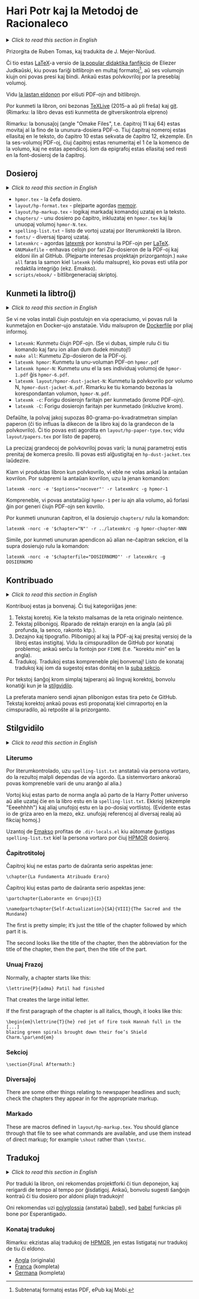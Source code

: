 <span lang="eo">

# Hari Potr kaj la Metodoj de Racionaleco

<!-- Por angligi, uzu tiun ĉi ŝablonon:
<details lang="en-GB">
<summary><i>Click to read this section in English</i></summary>
<blockquote>

[[ENGLISH TEXT HERE (yes the gaps are important!!!)]]

</blockquote>
</details>
-->

<details lang="en-GB">
<summary><i>Click to read this section in English</i></summary>
<blockquote>

***Harry Potter and the Methods Of Rationality***

Forked from
<https://github.com/rrthomas/hpmor>
Maintainer: Reuben Thomas <rrt@sc3d.org>

A LaTeX version of [the popular didactic fan-fiction](http://www.hpmor.com)
by Eliezer Yudkowsky, which can make e-books in PDF, ePub and Mobi formats,
and six PDF volumes that can be printed and bound. There are also dust
jackets for the printable volumes.

See [latest release](https://github.com/norwd/hpmor/releases/latest)
for PDF and e-book downloads.

TeXLive 2015 or later and git are required to build the book. (Note: the
book must be built from a git checkout.)

Note: the Omake Files chapters (11 and 64) have been moved to the end of the
single-file PDF. Those chapter numbers are omitted in the text, so chapter
10 is followed by chapter 12, for example. In the six-volume PDFs, all
chapters are renumbered to start from 1 at the start of a book, and there are
no appendices. Some epigraphs have been omitted but are in the source files
of the chapters.

</blockquote>
</details>

Prizorgita de Ruben Tomas, kaj tradukita de J. Mejer-Norŭud.

Ĉi tio estas [LaTeX]-a versio de [la popular didaktika fanfikcio][HPMOR] de Eliezer Judkaŭski,
kiu povas fariĝi bitlibrojn en multaj formatoj[^subtenataj-formatoj],
aŭ ses volumojn kiujn oni povas presi kaj bindi.
Ankaŭ estas polvkovriloj por la preseblaj volumoj.


[^subtenataj-formatoj]: Subtenataj formatoj estas PDF, ePub kaj Mobi.

Vidu [la lastan eldonon](https://github.com/norwd/hpmor/releases/latest) por elŝuti PDF-ojn and bitlibrojn.

Por kunmeti la libron, oni bezonas [TeXLive] (2015-a aŭ pli freŝa) kaj [git]. (Rimarku: la libro devas esti kunmetita de gitversikontrola elpreno)

Rimarku: la bonusaĵoj (angle "Omake Files", t.e. ĉapitroj 11 kaj 64) estas movitaj al la fino de la ununura-dosiera PDF-o.
Tiuj ĉapitraj nomeroj estas ellasitaj en le teksto, do ĉapitro 10 estas sekvata de ĉapitro 12, ekzemple.
En la ses-volumoj PDF-oj, ĉiuj ĉapitroj estas renumeritaj el 1 ĉe la komenco de la volumo, kaj ne estas apendicoj.
Iom da epigrafoj estas ellasitaj sed resti en la font-dosieroj de la ĉapitroj.

## Dosieroj

<details lang="en-GB">
<summary><i>Click to read this section in English</i></summary>
<blockquote>

***Files***

* `hpmor.tex` - the main file
* `layout/hp-format.tex` - mostly sets up memoir
* `layout/hp-markup.tex` - logical markup commands used in the text
* `chapters/` - one file per chapter, included from `hpmor.tex` and the
  individual volumes `hpmor-N.tex`.
* `spelling-list.txt` - a list of words used to spell-check the book.
* `fonts/` - various fonts used
* `latexmkrc` - configures latexmk to run LaTeX to build the PDFs.
* `GNUMakefile` - contains targets to make a Zip of the PDFs and release
  them to GitHub. (Mostly of interest to project maintainers.) `make all`
  does the same as `latexmk` (see below), which may be useful for editor
  integration (e.g. Emacs).
* `scripts/ebook/` - e-book generation scripts

</blockquote>
</details>

* `hpmor.tex` - la ĉefa dosiero.
* `layout/hp-format.tex` - plejparte agordas [memoir].
* `layout/hp-markup.tex` - logikaj markadaj komandoj uzataj en la teksto.
* `chapters/` - unu dosiero po ĉapitro, inkluzataj en `hpmor.tex` kaj la unuopaj volumoj `hpmor-N.tex`.
* `spelling-list.txt` - listo de vortoj uzataj por literumkorekti la libron.
* `fonts/` - diversaj tiparoj uzataj.
* `latexmkrc` - agordas [latexmk] por konstrui la PDF-ojn per [LaTeX].
* `GNUMakefile` - enhavas celojn por fari Zip-dosieron de la PDF-oj kaj eldoni ilin al GitHub. (Plejparte interesas projektajn prizorgantojn.) `make all` faras la samon kiel `latexmk` (vidu malsupre), kio povas esti utila por redaktila integriĝo (ekz. Emakso).
* `scripts/ebook/` - bitlibrgeneraciaj skriptoj.

## Kunmeti la libtro(j)

<details lang="en-GB">
<summary><i>Click to read this section in English</i></summary>
<blockquote>

***Building the book(s)***

If you do not want to install all requirements on your native system, you can run the build in a Docker container instead. See bottom of [Dockerfile](Dockerfile) for further info.

* `latexmk`: Build all PDFs. (If in doubt, just run this command and do
  something else for twenty minutes!)
* `make all`: Build a Zip of the PDFs.
* `latexmk hpmor`: Build the one-volume PDF `hpmor.pdf`
* `latexmk hpmor-N`: Build one of the six individual volumes
  `hpmor-1.pdf` to `hpmor-6.pdf`.
* `latexmk layout/hpmor-dust-jacket-N`: produce the dust jacket for Volume N,
  `hpmor-dust-jacket-N.pdf`. Note that this requires the corresponding
  volume, `hpmor-N.pdf`, to have been built first.
* `latexmk -c`: Remove files produced by building (except PDFs).
* `latexmk -C`: Remove files produced by building (including PDFs).

By default, the dust jackets assume 80gsm plain paper (this affects the
thickness of the book and hence the size of the dust jacket). This can be
configured in `layout/hp-paper-type.tex`; see `layout/papers.tex` for a
list of papers.

The exact sizes of dust jackets may vary; the current parameters were taken
from a commercial printer. They can be adjusted in `hp-dust-jacket.tex` as
desired.

Note that the back dust-flap is left for you to add your own text; edit
`layout/hp-dust-jacket.tex` and search for “PUT YOUR BACK DUST-FLAP TEXT HERE!”.
Make sure you remove the percent sign `%` at the start of the line, or your
text will not be printed. (This is a safety feature to make sure that if you
don’t change the text, the placeholder will not appear; instead, you’ll just
get a blank back flap.)

When producing a book with a dust jacket, you may well not want the front
cover as well. To suppress the front cover, use the following incantation:

`latexmk -norc -e '$options="nocover"' -r latexmkrc -g hpmor-1`

Of course, you can replace `hpmor-1` with any other volume, or leave it
out to generate all PDFs with no cover.

To build a single chapter, from the `chapters` directory use the command:

`latexmk -norc -e '$chapter="N"' -r ../latexmkrc -g hpmor-chapter-NNN`

Similarly, to build a single appendix or other non-chapter section, from the
top directory use the command:

`latexmk -norc -e '$chapterfile="FILENAME"' -r latexmkrc -g FILENAME`

</blockquote>
</details>

Se vi ne volas instali ĉiujn postulojn en via operaciumo, vi povas ruli la kunmetaĵon en Docker-ujo anstataŭe.
Vidu malsupron de [Dockerfile] por pliaj informoj.

* `latexmk`: Kunmetu ĉiujn PDF-ojn.
  (Se vi dubas, simple rulu ĉi tiu komando kaj faru ion alian dum dudek minutoj!)
* `make all`: Kunmetu Zip-dosieron de la PDF-oj.
* `latexmk hpmor`: Kunmetu la unu-voluman PDF-on `hpmor.pdf`
* `latexmk hpmor-N`: Kunmetu unu el la ses individuaj volumoj de `hpmor-1.pdf` ĝis `hpmor-6.pdf`.
* `latexmk layout/hpmor-dust-jacket-N`: Kunmetu la polvkovrilo por volumo N, `hpmor-dust-jacket-N.pdf`.
  Rimarku ke tiu komando bezonas la korespondantan volumon, `hpmor-N.pdf`.
* `latexmk -c`: Forigu dosierojn faritajn per kunmetado (krome PDF-ojn).
* `latexmk -C`: Forigu dosierojn faritajn per kunmetado (inkluzive krom).

Defaŭlte, la polvaj jakoj supozas 80-grama-po-kvadratmetran simplan paperon (ĉi tio influas la dikecon de la libro kaj do la grandecon de la polvkovrilo).
Ĉi tio povas esti agordita en `layout/hp-paper-type.tex`; vidu `layout/papers.tex` por listo de paperoj.

La precizaj grandecoj de polvkovriloj povas varii; la nunaj parametroj estis prenitaj de komerca presilo.
Ili povas esti alĝustigitaj en `hp-dust-jacket.tex` laŭdezire.

Kiam vi produktas libron kun polvkovrilo, vi eble ne volas ankaŭ la antaŭan kovrilon.
Por subpremi la antaŭan kovrilon, uzu la jenan komandon:

```
latexmk -norc -e '$options="nocover"' -r latexmkrc -g hpmor-1
```

Kompreneble, vi povas anstataŭigi `hpmor-1` per iu ajn alia volumo, aŭ forlasi ĝin por generi ĉiujn PDF-ojn sen kovrilo.

Por kunmeti ununuran ĉapitron, el la dosierujo `chapters/` rulu la komandon:

```
latexmk -norc -e '$chapter="N"' -r ../latexmkrc -g hpmor-chapter-NNN
```

Simile, por kunmeti ununuran apendicon aŭ alian ne-ĉapitran sekcion, el la supra dosierujo rulu la komandon:

```
latexmk -norc -e '$chapterfile="DOSIERNOMO"' -r latexmkrc -g DOSIERNOMO
```

## Kontribuado

<details lang="en-GB">
<summary><i>Click to read this section in English</i></summary>
<blockquote>

***Contributing***

Contributions are most welcome. These fall into the following categories:

1. Textual corrections (where the text differs from the online original
   unintentionally).
2. Textual improvements: fixing straight-up errors in the English (or
   deeper, the sense, story etc.), or “Britfixing”, i.e. replacing
   non-British usages.
3. Design and typography. Improvements to both the PDF and print versions of
   the books are encouraged. See the GitHub bug-tracker for known issues;
   also, search the sources for “FIXME”.
4. Translations. Translations are of course most welcome! A list of known
   translations and one or two hints are given below in the
   [next section](#translations).

For textual changes other than simple typo or language fixes, please
familiarise yourself with the style guide (below).

The preferred way to submit any improvement is as a GitHub pull request.
Textual corrections can also be submitted as issues in the issue tracker, or
by email to the maintainer.

For the GitHub URL, and email address of the maintainer, see above.

</blockquote>
</details>

Kontribuoj estas ja bonvenaj.
Ĉi tiuj kategoriiĝas jene:

1. Tekstaj koretoj.
   Kie la teksto malsamas de la reta originalo neintence.
1. Tekstaj plibonigoj.
   Riparado de rektajn erarojn en la angla (aŭ pli profunda, la senco, rakonto ktp.).
1. Dezajno kaj tipografio.
   Plibonigoj al kaj la PDF-aj kaj presitaj versioj de la libroj estas instigitaj.
   Vidu la cimspuradilon de GitHub por konataj problemoj; ankaŭ serĉu la fontojn por `FIXME` (t.e. "korektu min" en la angla).
1. Tradukoj.
   Tradukoj estas kompreneble plej bonvenaj! Listo de konataj tradukoj kaj iom da sugestoj estas donitaj en la [suba sekcio](#tradukoj).

Por tekstoj ŝanĝoj krom simplaj tajperaroj aŭ lingvaj korektoj, bonvolu konatiĝi kun je la [stilgvidilo](#stilgvidilo).

La preferata maniero sendi ajnan plibonigon estas tira peto ĉe GitHub.
Tekstaj korektoj ankaŭ povas esti proponataj kiel cimraportoj en la cimspuradilo, aŭ retpoŝte al la prizorganto.

## Stilgvidilo

<details lang="en-GB">
<summary><i>Click to read this section in English</i></summary>
<blockquote>

***Style guide***

### Spelling

When spell-checking, use `spelling-list.txt` instead of your personal
dictionary, so the results are less dependent on your setup. (The system
dictionary can still of course vary from one setup to another.)

Words that are standard English or part of the Harry Potter universe, or are
otherwise of “global” relevance should be added to `spelling-list.txt`.
Exclamations (“Eeeehhhh”) and other one-offs should be added to the per-file
word lists. (There’s obviously something of a grey area in the middle, e.g.
one-off references to various real and fictional people.)

Emacs users benefit from a `.dir-locals.el` that automatically sets up
`spelling-list.txt` as the personal dictionary for all HPMOR files.

### Chapter headings

Chapters that aren’t part of a continuing series look like this:

`\chapter{The Fundamental Attribution Error}`

Chapters that are part of a continuing series look like one of these:

`\partchapter{Working in Groups}{I}`

`\namedpartchapter{Self-Actualization}{SA}{VIII}{The Sacred and the Mundane}`

The first is pretty simple; it’s just the title of the chapter followed by
which part it is.

The second looks like the title of the chapter, then the abbreviation for
the title of the chapter, then the part, then the title of the part.

### First sentences

Normally, a chapter starts like this:

`\lettrine{P}{adma} Patil had finished`

That creates the large initial letter.

If the first paragraph of the chapter is all italics, though, it looks like
this:

    \begin{em}\lettrine{T}{he} red jet of fire took Hannah full in the
    [...]
    blazing green spirals brought down their foe’s Shield Charm.\par\end{em}

### Sections

`\section{Final Aftermath:}`

### Miscellaneous

There are some other things relating to newspaper headlines and such; check
the chapters they appear in for the appropriate markup.

### Markup

These are macros defined in `layout/hp-markup.tex`. You should glance
through that file to see what commands are available, and use them instead
of direct markup; for example `\shout` rather than `\textsc`.

</blockquote>
</details>

### Literumo

Por literumkontrolado, uzu `spelling-list.txt` anstataŭ via persona vortaro, do la rezultoj malpli dependas de via agordo.
(La sistemvortaro ankoraŭ povas kompreneble varii de unu aranĝo al alia.)

Vortoj kiuj estas parto de norma angla aŭ parto de la Harry Potter universo aŭ alie uzataj ĉie en la libro estu en la `spelling-list.txt`.
Ekkrioj (ekzemple "Eeeehhhh") kaj aliaj unufojoj estu en la po-dosiaj vortlistoj.
(Evidente estas io de griza areo en la mezo, ekz. unufojaj referencoj al diversaj realaj aŭ fikciaj homoj.)

Uzantoj de [Emakso] profitas de `.dir-locals.el` kiu aŭtomate ĝustigas `spelling-list.txt` kiel la persona vortaro por ĉiuj [HPMOR] dosieroj.

### Ĉapitrotitoloj

Ĉapitroj kiuj ne estas parto de daŭranta serio aspektas jene:

```
\chapter{La Fundamenta Atribuado Eraro}
```

Ĉapitroj kiuj estas parto de daŭranta serio aspektas jene:

```
\partchapter{Laborante en Grupoj}{I}
```

```
\namedpartchapter{Self-Actualization}{SA}{VIII}{The Sacred and the Mundane}
```

The first is pretty simple; it’s just the title of the chapter followed by which part it is.

The second looks like the title of the chapter, then the abbreviation for the title of the chapter, then the part, then the title of the part.

### Unuaj Frazoj

Normally, a chapter starts like this:

```
\lettrine{P}{adma} Patil had finished
```

That creates the large initial letter.

If the first paragraph of the chapter is all italics, though, it looks like this:

```
\begin{em}\lettrine{T}{he} red jet of fire took Hannah full in the
[...]
blazing green spirals brought down their foe’s Shield Charm.\par\end{em}
```

### Sekcioj

```
\section{Final Aftermath:}
```

### Diversaĵoj

There are some other things relating to newspaper headlines and such; check the chapters they appear in for the appropriate markup.

### Markado

These are macros defined in `layout/hp-markup.tex`. You should glance through that file to see what commands are available, and use them instead of direct markup; for example `\shout` rather than `\textsc`.

## Tradukoj

<details lang="en-GB">
<summary><i>Click to read this section in English</i></summary>
<blockquote>

***Translations***

To translate the book, it is recommended to fork this repository, and check
back from time to time for updates. Also, do open an issue or PR against
this file to add the translation!

It is recommended to use `polyglossia` (not `babel`).

### Known translations

Note: there are other translations of HPMOR; here are listed only
translations of this edition.

* [English](https://github.com/rrthomas/hpmor) (original)
* [French](https://github.com/yeKcim/hpmor) (complete)
* [German](https://github.com/entorb/hpmor-de) (complete)

</blockquote>
</details>

Por traduki la libron, oni rekomendas projektforki ĉi tiun deponejon, kaj rerigardi de tempo al tempo por ĝisdatigoj. Ankaŭ, bonvolu sugesti ŝanĝojn kontraŭ ĉi tiu dosiero por aldoni pliajn tradukojn!

Oni rekomendas uzi [polyglossia] (anstataŭ [babel]), sed [babel] funkcias pli bone por Esperantigado.

### Konataj tradukoj

Rimarku: ekzistas aliaj tradukoj de [HPMOR], jen estas listigataj nur tradukoj de tiu ĉi eldono.

* [Angla](https://github.com/rrthomas/hpmor) (originala)
* [Franca](https://github.com/yeKcim/hpmor) (kompleta)
* [Germana](https://github.com/entorb/hpmor-de) (kompleta)

<!-- Ligilaro / Links -->
[Dockerfile]: Dockerfile
[HPMOR]: http://www.hpmor.com
[LaTeX]: https://www.latex-project.org
[TeXLive]: https://www.tug.org/texlive
[git]: https://git-scm.com
[Emakso]: https://www.gnu.org/software/emacs
[memoir]: https://ctan.org/pkg/memoir
[latexmk]: https://ctan.org/pkg/latexmk
[polyglossia]: https://ctan.org/pkg/polyglossia
[babel]: https://ctan.org/pkg/babel
[babel-esperanto]: https://ctan.org/pkg/babel-esperanto

<!--  LocalWords:  hpmor tex hp txt latexmkrc latexmk GNUMakefile 80gsm '
 -->
<!--  LocalWords:  norc nocover N' NNN chapterfile FILENAME' Britfixing dir
 -->
<!--  LocalWords:  Eeeehhhh el partchapter namedpartchapter lettrine adma
 -->
<!--  LocalWords:  textsc
 -->

 </span>
